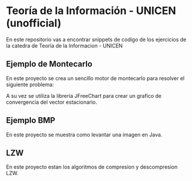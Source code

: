 Teoría de la Información - UNICEN (unofficial)
=======

En este repositorio vas a encontrar snippets de codigo de los ejercicios de la catedra de Teoría de la Informacion - UNICEN

Ejemplo de Montecarlo
--------
En este proyecto se crea un sencillo motor de montecarlo para resolver el siguiente problema:

A su vez se utiliza la libreria JFreeChart para crear un grafico de convergencia del vector estacionario.

Ejemplo BMP
--------
En este proyecto se muestra como levantar una imagen en Java.

LZW
--------
En este proyecto estan los algoritmos de compresion y descompresion LZW.
